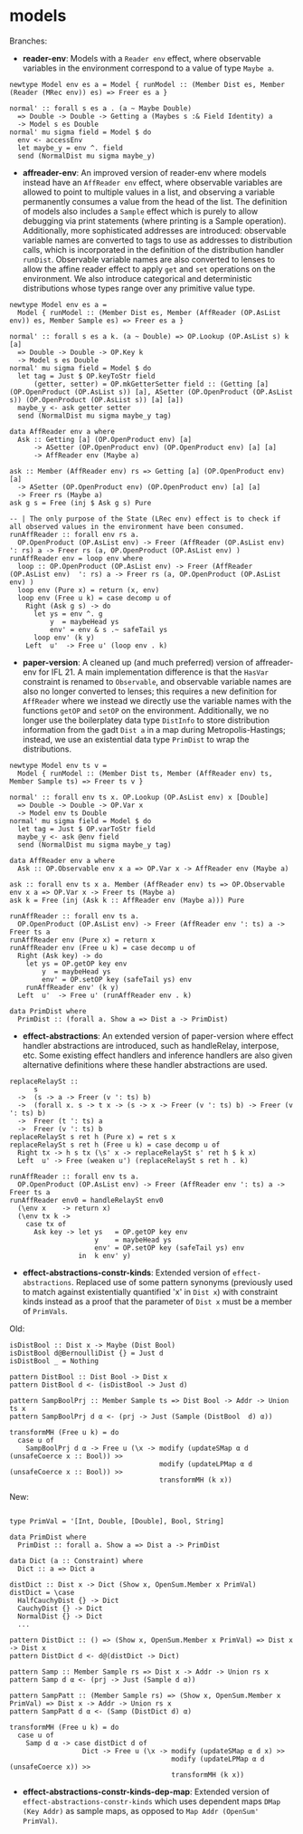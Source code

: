 # models

Branches:

- **reader-env**: Models with a `Reader env` effect, where observable variables in the environment correspond to a value of type `Maybe a`.
```
newtype Model env es a = Model { runModel :: (Member Dist es, Member (Reader (MRec env)) es) => Freer es a }

normal' :: forall s es a . (a ~ Maybe Double)
  => Double -> Double -> Getting a (Maybes s :& Field Identity) a
  -> Model s es Double
normal' mu sigma field = Model $ do
  env <- accessEnv
  let maybe_y = env ^. field
  send (NormalDist mu sigma maybe_y)
```
 
- **affreader-env**: An improved version of reader-env where models instead have an `AffReader env` effect, where observable variables are allowed to point to multiple values in a list, and observing a variable permanently consumes a value from the head of the list. The definition of models also includes a `Sample` effect which is purely to allow debugging via print statements (where printing is a Sample operation). Additionally, more sophisticated addresses are introduced: observable variable names are converted to tags to use as addresses to distribution calls, which is incorporated in the definition of the distribution handler `runDist`. Observable variable names are also converted to lenses to allow the affine reader effect to apply `get` and `set` operations on the environment. We also introduce categorical and deterministic distributions whose types range over any primitive value type.
```
newtype Model env es a =
  Model { runModel :: (Member Dist es, Member (AffReader (OP.AsList env)) es, Member Sample es) => Freer es a }

normal' :: forall s es a k. (a ~ Double) => OP.Lookup (OP.AsList s) k [a]
  => Double -> Double -> OP.Key k
  -> Model s es Double
normal' mu sigma field = Model $ do
  let tag = Just $ OP.keyToStr field
      (getter, setter) = OP.mkGetterSetter field :: (Getting [a] (OP.OpenProduct (OP.AsList s)) [a], ASetter (OP.OpenProduct (OP.AsList s)) (OP.OpenProduct (OP.AsList s)) [a] [a])
  maybe_y <- ask getter setter
  send (NormalDist mu sigma maybe_y tag)
  
data AffReader env a where
  Ask :: Getting [a] (OP.OpenProduct env) [a]
      -> ASetter (OP.OpenProduct env) (OP.OpenProduct env) [a] [a]
      -> AffReader env (Maybe a)

ask :: Member (AffReader env) rs => Getting [a] (OP.OpenProduct env) [a]
  -> ASetter (OP.OpenProduct env) (OP.OpenProduct env) [a] [a]
  -> Freer rs (Maybe a)
ask g s = Free (inj $ Ask g s) Pure

-- | The only purpose of the State (LRec env) effect is to check if all observed values in the environment have been consumed.
runAffReader :: forall env rs a.
  OP.OpenProduct (OP.AsList env) -> Freer (AffReader (OP.AsList env) ': rs) a -> Freer rs (a, OP.OpenProduct (OP.AsList env) )
runAffReader env = loop env where
  loop :: OP.OpenProduct (OP.AsList env) -> Freer (AffReader (OP.AsList env)  ': rs) a -> Freer rs (a, OP.OpenProduct (OP.AsList env) )
  loop env (Pure x) = return (x, env)
  loop env (Free u k) = case decomp u of
    Right (Ask g s) -> do
      let ys = env ^. g
          y  = maybeHead ys
          env' = env & s .~ safeTail ys
      loop env' (k y)
    Left  u'  -> Free u' (loop env . k)
```

- **paper-version**: A cleaned up (and much preferred) version of affreader-env for IFL 21. A main implementation difference is that the `HasVar` constraint is renamed to `Observable`, and observable variable names are also no longer converted to lenses; this requires a new definition for `AffReader` where we instead we directly use the variable names with the functions `getOP` and `setOP` on the environment. Additionally, we no longer use the boilerplatey data type `DistInfo` to store distribution information from the gadt `Dist a` in a map during Metropolis-Hastings; instead, we use an existential data type `PrimDist` to wrap the distributions.
```
newtype Model env ts v =
  Model { runModel :: (Member Dist ts, Member (AffReader env) ts, Member Sample ts) => Freer ts v }

normal' :: forall env ts x. OP.Lookup (OP.AsList env) x [Double]
  => Double -> Double -> OP.Var x
  -> Model env ts Double
normal' mu sigma field = Model $ do
  let tag = Just $ OP.varToStr field
  maybe_y <- ask @env field
  send (NormalDist mu sigma maybe_y tag)

data AffReader env a where
  Ask :: OP.Observable env x a => OP.Var x -> AffReader env (Maybe a)

ask :: forall env ts x a. Member (AffReader env) ts => OP.Observable env x a => OP.Var x -> Freer ts (Maybe a)
ask k = Free (inj (Ask k :: AffReader env (Maybe a))) Pure

runAffReader :: forall env ts a.
  OP.OpenProduct (OP.AsList env) -> Freer (AffReader env ': ts) a -> Freer ts a
runAffReader env (Pure x) = return x
runAffReader env (Free u k) = case decomp u of
  Right (Ask key) -> do
    let ys = OP.getOP key env
        y  = maybeHead ys
        env' = OP.setOP key (safeTail ys) env
    runAffReader env' (k y)
  Left  u'  -> Free u' (runAffReader env . k)
  
data PrimDist where
  PrimDist :: (forall a. Show a => Dist a -> PrimDist)
```


- **effect-abstractions**: An extended version of paper-version where effect handler abstractions are introduced, such as handleRelay, interpose, etc. Some existing effect handlers and inference handlers are also given alternative definitions where these handler abstractions are used.
```
replaceRelaySt ::
      s
  ->  (s -> a -> Freer (v ': ts) b)
  ->  (forall x. s -> t x -> (s -> x -> Freer (v ': ts) b) -> Freer (v ': ts) b)
  ->  Freer (t ': ts) a
  ->  Freer (v ': ts) b
replaceRelaySt s ret h (Pure x) = ret s x
replaceRelaySt s ret h (Free u k) = case decomp u of
  Right tx -> h s tx (\s' x -> replaceRelaySt s' ret h $ k x)
  Left  u' -> Free (weaken u') (replaceRelaySt s ret h . k)

runAffReader :: forall env ts a.
  OP.OpenProduct (OP.AsList env) -> Freer (AffReader env ': ts) a -> Freer ts a
runAffReader env0 = handleRelaySt env0
  (\env x    -> return x)
  (\env tx k ->
    case tx of
      Ask key -> let ys   = OP.getOP key env
                     y    = maybeHead ys
                     env' = OP.setOP key (safeTail ys) env
                 in  k env' y)
```

- **effect-abstractions-constr-kinds**: Extended version of `effect-abstractions`. Replaced use of some pattern synonyms (previously used to match against existentially quantified 'x' in `Dist x`) with constraint kinds instead as a proof that the parameter of `Dist x` must be a member of `PrimVals`.

Old:
```
isDistBool :: Dist x -> Maybe (Dist Bool)
isDistBool d@BernoulliDist {} = Just d
isDistBool _ = Nothing

pattern DistBool :: Dist Bool -> Dist x
pattern DistBool d <- (isDistBool -> Just d)

pattern SampBoolPrj :: Member Sample ts => Dist Bool -> Addr -> Union ts x
pattern SampBoolPrj d α <- (prj -> Just (Sample (DistBool  d) α))

transformMH (Free u k) = do
  case u of
    SampBoolPrj d α -> Free u (\x -> modify (updateSMap α d (unsafeCoerce x :: Bool)) >>
                                     modify (updateLPMap α d (unsafeCoerce x :: Bool)) >>
                                     transformMH (k x))
```

New:
```

type PrimVal = '[Int, Double, [Double], Bool, String]

data PrimDist where
  PrimDist :: forall a. Show a => Dist a -> PrimDist

data Dict (a :: Constraint) where
  Dict :: a => Dict a

distDict :: Dist x -> Dict (Show x, OpenSum.Member x PrimVal)
distDict = \case
  HalfCauchyDist {} -> Dict
  CauchyDist {} -> Dict
  NormalDist {} -> Dict
  ...
 
pattern DistDict :: () => (Show x, OpenSum.Member x PrimVal) => Dist x -> Dist x
pattern DistDict d <- d@(distDict -> Dict)

pattern Samp :: Member Sample rs => Dist x -> Addr -> Union rs x
pattern Samp d α <- (prj -> Just (Sample d α))

pattern SampPatt :: (Member Sample rs) => (Show x, OpenSum.Member x PrimVal) => Dist x -> Addr -> Union rs x
pattern SampPatt d α <- (Samp (DistDict d) α)

transformMH (Free u k) = do
  case u of
    Samp d α -> case distDict d of
                  Dict -> Free u (\x -> modify (updateSMap α d x) >>
                                        modify (updateLPMap α d (unsafeCoerce x)) >>
                                        transformMH (k x))

```

- **effect-abstractions-constr-kinds-dep-map**: Extended version of `effect-abstractions-constr-kinds` which uses dependent maps `DMap (Key Addr)` as sample maps, as opposed to `Map Addr (OpenSum' PrimVal)`.
